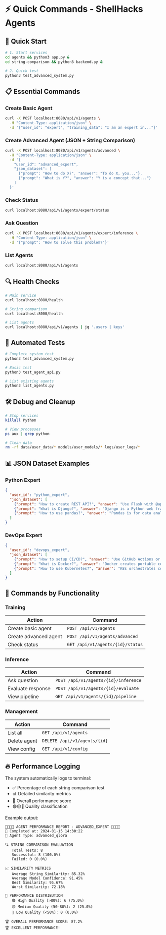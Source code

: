# ⚡ Quick Commands - ShellHacks Agents

## 🚀 Quick Start

```bash
# 1. Start services
cd agents && python3 app.py &
cd string-comparison && python3 backend.py &

# 2. Quick test
python3 test_advanced_system.py
```

## 📋 Essential Commands

### Create Basic Agent
```bash
curl -X POST localhost:8080/api/v1/agents \
  -H "Content-Type: application/json" \
  -d '{"user_id": "expert", "training_data": "I am an expert in..."}'
```

### Create Advanced Agent (JSON + String Comparison)
```bash
curl -X POST localhost:8080/api/v1/agents/advanced \
  -H "Content-Type: application/json" \
  -d '{
    "user_id": "advanced_expert",
    "json_dataset": [
      {"prompt": "How to do X?", "answer": "To do X, you..."},
      {"prompt": "What is Y?", "answer": "Y is a concept that..."}
    ]
  }'
```

### Check Status
```bash
curl localhost:8080/api/v1/agents/expert/status
```

### Ask Question
```bash
curl -X POST localhost:8080/api/v1/agents/expert/inference \
  -H "Content-Type: application/json" \
  -d '{"prompt": "How to solve this problem?"}'
```

### List Agents
```bash
curl localhost:8080/api/v1/agents
```

## 🔍 Health Checks

```bash
# Main service
curl localhost:8080/health

# String comparison
curl localhost:8000/health

# List agents
curl localhost:8080/api/v1/agents | jq '.users | keys'
```

## 🧪 Automated Tests

```bash
# Complete system test
python3 test_advanced_system.py

# Basic test
python3 test_agent_api.py

# List existing agents
python3 list_agents.py
```

## 🛠️ Debug and Cleanup

```bash
# Stop services
killall Python

# View processes
ps aux | grep python

# Clean data
rm -rf data/user_data/* models/user_models/* logs/user_logs/*
```

## 📊 JSON Dataset Examples

### Python Expert
```json
{
  "user_id": "python_expert",
  "json_dataset": [
    {"prompt": "How to create REST API?", "answer": "Use Flask with @app.route()"},
    {"prompt": "What is Django?", "answer": "Django is a Python web framework"},
    {"prompt": "How to use pandas?", "answer": "Pandas is for data analysis"}
  ]
}
```

### DevOps Expert
```json
{
  "user_id": "devops_expert", 
  "json_dataset": [
    {"prompt": "How to setup CI/CD?", "answer": "Use GitHub Actions or GitLab CI"},
    {"prompt": "What is Docker?", "answer": "Docker creates portable containers"},
    {"prompt": "How to use Kubernetes?", "answer": "K8s orchestrates containers"}
  ]
}
```

## 🎯 Commands by Functionality

### Training
| Action | Command |
|--------|---------|
| Create basic agent | `POST /api/v1/agents` |
| Create advanced agent | `POST /api/v1/agents/advanced` |
| Check status | `GET /api/v1/agents/{id}/status` |

### Inference
| Action | Command |
|--------|---------|
| Ask question | `POST /api/v1/agents/{id}/inference` |
| Evaluate response | `POST /api/v1/agents/{id}/evaluate` |
| View pipeline | `GET /api/v1/agents/{id}/pipeline` |

### Management
| Action | Command |
|--------|---------|
| List all | `GET /api/v1/agents` |
| Delete agent | `DELETE /api/v1/agents/{id}` |
| View config | `GET /api/v1/config` |

## 🔥 Performance Logging

The system automatically logs to terminal:
- ✅ Percentage of each string comparison test
- 📊 Detailed similarity metrics
- 🎯 Overall performance score
- 🟢🟡🔴 Quality classification

Example output:
```
🎯🎯🎯🎯 AGENT PERFORMANCE REPORT - ADVANCED_EXPERT 🎯🎯🎯🎯
📅 Completed at: 2024-01-15 14:30:22
🤖 Agent Type: advanced_qlora

🔍 STRING COMPARISON EVALUATION
   Total Tests: 8
   Successful: 8 (100.0%)
   Failed: 0 (0.0%)

📈 SIMILARITY METRICS
   Average String Similarity: 85.32%
   Average Model Confidence: 91.45%
   Best Similarity: 95.67%
   Worst Similarity: 72.18%

🎯 PERFORMANCE DISTRIBUTION
   🟢 High Quality (>80%): 6 (75.0%)
   🟡 Medium Quality (50-80%): 2 (25.0%)
   🔴 Low Quality (<50%): 0 (0.0%)

🏆 OVERALL PERFORMANCE SCORE: 87.2%
🏆 EXCELLENT PERFORMANCE!
```
